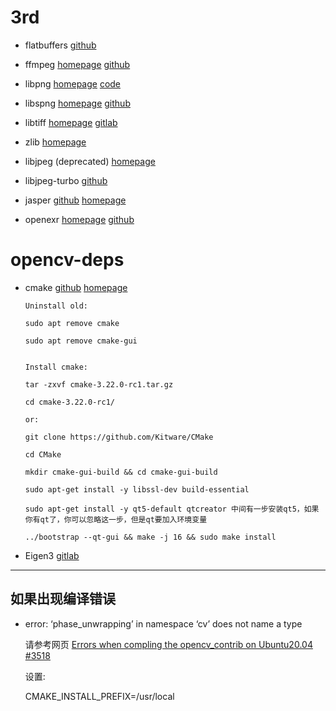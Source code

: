 # 3rd

- flatbuffers [github](https://github.com/google/flatbuffers)
- ffmpeg [homepage](http://ffmpeg.org/) [github](https://github.com/FFmpeg/FFmpeg)
- libpng [homepage](http://www.libpng.org) [code](http://www.libpng.org/pub/png/libpng.html)

- libspng [homepage](https://libspng.org) [github](https://github.com/randy408/libspng/)

- libtiff [homepage](http://www.simplesystems.org/libtiff/) [gitlab](https://gitlab.com/libtiff/libtiff)

- zlib [homepage](http://www.zlib.net)
- libjpeg (deprecated) [homepage](http://www.ijg.org)

- libjpeg-turbo [github](https://github.com/libjpeg-turbo/libjpeg-turbo)

- jasper [github](https://github.com/jasper-software/jasper) [homepage](https://ece.engr.uvic.ca/~frodo/jasper/)

- openexr [homepage](http://www.openexr.com) [github](https://github.com/AcademySoftwareFoundation/openexr)

# opencv-deps

- cmake [github](https://github.com/Kitware/CMake) [homepage](https://cmake.org/)

  ```
  Uninstall old:

  sudo apt remove cmake

  sudo apt remove cmake-gui


  Install cmake:

  tar -zxvf cmake-3.22.0-rc1.tar.gz

  cd cmake-3.22.0-rc1/

  or:

  git clone https://github.com/Kitware/CMake

  cd CMake

  mkdir cmake-gui-build && cd cmake-gui-build

  sudo apt-get install -y libssl-dev build-essential

  sudo apt-get install -y qt5-default qtcreator 中间有一步安装qt5，如果你有qt了，你可以忽略这一步，但是qt要加入环境变量

  ../bootstrap --qt-gui && make -j 16 && sudo make install

  ```

- Eigen3 [gitlab](https://gitlab.com/libeigen/eigen)

---

## 如果出现编译错误

- error: ‘phase_unwrapping’ in namespace ‘cv’ does not name a type

  请参考网页 [Errors when compling the opencv_contrib on Ubuntu20.04 #3518](https://github.com/opencv/opencv_contrib/issues/3518)

  设置:

  CMAKE_INSTALL_PREFIX=/usr/local
